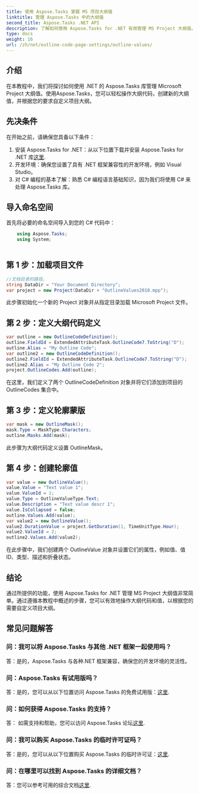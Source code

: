 ```yaml
---
title: 使用 Aspose.Tasks 掌握 MS 项目大纲值
linktitle: 管理 Aspose.Tasks 中的大纲值
second_title: Aspose.Tasks .NET API
description: 了解如何使用 Aspose.Tasks for .NET 有效管理 MS Project 大纲值。轻松定制项目大纲。
type: docs
weight: 16
url: /zh/net/outline-code-page-settings/outline-values/
---
```

## 介绍
在本教程中，我们将探讨如何使用 .NET 的 Aspose.Tasks 库管理 Microsoft Project 大纲值。使用Aspose.Tasks，您可以轻松操作大纲代码，创建新的大纲值，并根据您的要求自定义项目大纲。
## 先决条件
在开始之前，请确保您具备以下条件：
1. 安装 Aspose.Tasks for .NET：从以下位置下载并安装 Aspose.Tasks for .NET 库[这里](https://releases.aspose.com/tasks/net/).
2. 开发环境：确保您设置了具有 .NET 框架兼容性的开发环境，例如 Visual Studio。
3. 对 C# 编程的基本了解：熟悉 C# 编程语言基础知识，因为我们将使用 C# 来处理 Aspose.Tasks 库。

## 导入命名空间
首先将必要的命名空间导入到您的 C# 代码中：
```csharp
    using Aspose.Tasks;
    using System;
    
```
## 第 1 步：加载项目文件
```csharp
//文档目录的路径。
string DataDir = "Your Document Directory";
var project = new Project(DataDir + "OutlineValues2010.mpp");
```
此步骤初始化一个新的 Project 对象并从指定目录加载 Microsoft Project 文件。
## 第 2 步：定义大纲代码定义
```csharp
var outline = new OutlineCodeDefinition();
outline.FieldId = ExtendedAttributeTask.OutlineCode7.ToString("D");
outline.Alias = "My Outline Code";
var outline2 = new OutlineCodeDefinition();
outline2.FieldId = ExtendedAttributeTask.OutlineCode7.ToString("D");
outline2.Alias = "My Outline Code 2";
project.OutlineCodes.Add(outline);
```
在这里，我们定义了两个 OutlineCodeDefinition 对象并将它们添加到项目的 OutlineCodes 集合中。
## 第 3 步：定义轮廓蒙版
```csharp
var mask = new OutlineMask();
mask.Type = MaskType.Characters;
outline.Masks.Add(mask);
```
此步骤为大纲代码定义设置 OutlineMask。
## 第 4 步：创建轮廓值
```csharp
var value = new OutlineValue();
value.Value = "Text value 1";
value.ValueId = 1;
value.Type = OutlineValueType.Text;
value.Description = "Text value descr 1";
value.IsCollapsed = false;
outline.Values.Add(value);
var value2 = new OutlineValue();
value2.DurationValue = project.GetDuration(1, TimeUnitType.Hour);
value2.ValueId = 2;
outline2.Values.Add(value2);
```
在此步骤中，我们创建两个 OutlineValue 对象并设置它们的属性，例如值、值 ID、类型、描述和折叠状态。

## 结论
通过所提供的功能，使用 Aspose.Tasks for .NET 管理 MS Project 大纲值非常简单。通过遵循本教程中概述的步骤，您可以有效地操作大纲代码和值，以根据您的需要自定义项目大纲。
## 常见问题解答
### 问：我可以将 Aspose.Tasks 与其他 .NET 框架一起使用吗？
答：是的，Aspose.Tasks 与各种.NET 框架兼容，确保您的开发环境的灵活性。
### 问：Aspose.Tasks 有试用版吗？
答：是的，您可以从以下位置访问 Aspose.Tasks 的免费试用版：[这里](https://releases.aspose.com/).
### 问：如何获得 Aspose.Tasks 的支持？
答： 如需支持和帮助，您可以访问 Aspose.Tasks 论坛[这里](https://forum.aspose.com/c/tasks/15).
### 问：我可以购买 Aspose.Tasks 的临时许可证吗？
答：是的，您可以从以下位置购买 Aspose.Tasks 的临时许可证：[这里](https://purchase.aspose.com/temporary-license/).
### 问：在哪里可以找到 Aspose.Tasks 的详细文档？
答：您可以参考可用的综合文档[这里](https://reference.aspose.com/tasks/net/).